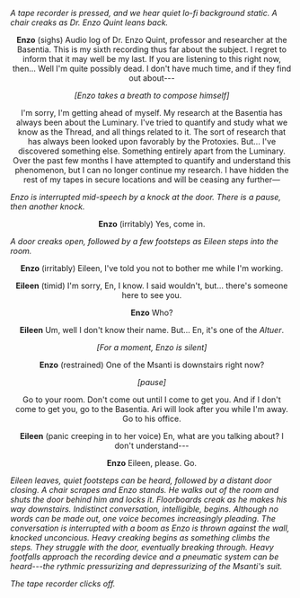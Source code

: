 *A tape recorder is pressed, and we hear quiet lo-fi background static. A chair creaks as Dr. Enzo Quint leans back.*

<div style="text-align:center;margin:auto;width:500px">

**Enzo**
 (sighs)
 Audio log of Dr. Enzo Quint, professor and researcher at the Basentia. This is my sixth recording thus far about the subject. I regret to inform that it may well be my last. If you are listening to this right now, then... Well I'm quite possibly dead. I don't have much time, and if they find out about---
 
 *[Enzo takes a breath to compose himself]* 

 I'm sorry, I'm getting ahead of myself.  My research at the Basentia has always been about the Luminary. I've tried to quantify and study what we know as the Thread, and all things related to it. The sort of research that has always been looked upon favorably by the Protoxies. But... I've discovered something else. Something entirely apart from the Luminary. Over the past few months I have attempted to quantify and understand this phenomenon, but I can no longer continue my research. I have hidden the rest of my tapes in secure locations and will be ceasing any further—

</div>

*Enzo is interrupted mid-speech by a knock at the door. There is a pause, then another knock.*

<div style="text-align:center;margin:auto;width:500px">

**Enzo**
(irritably)
Yes, come in.

</div>

*A door creaks open, followed by a few footsteps as Eileen steps into the room.*

<div style="text-align:center;margin:auto;width:500px">

**Enzo**
(irritably)
Eileen, I've told you not to bother me while I'm working. 

</div>

<div style="text-align:center;margin:auto;width:500px">

**Eileen**
(timid)
I'm sorry, En, I know. I said wouldn't, but... there's someone here to see you.


**Enzo**
Who?

**Eileen**
Um, well I don't know their name. But... En, it's one of the *Altuer*.

*[For a moment, Enzo is silent]*

**Enzo**
(restrained)
One of the Msanti is downstairs right now?

*[pause]*

Go to your room. Don't come out until I come to get you. And if I don't come to get you, go to the Basentia. Ari will look after you while I'm away. Go to his office.

**Eileen**
(panic creeping in to her voice)
En, what are you talking about? I don't understand---

**Enzo**
Eileen, please. Go.

</div>

*Eileen leaves, quiet footsteps can be heard, followed by a distant door closing. A chair scrapes and Enzo stands. He walks out of the room and shuts the door behind him and locks it. Floorboards creak as he makes his way downstairs. Indistinct conversation, intelligible, begins. Although no words can be made out, one voice becomes increasingly pleading. The conversation is interrupted with a boom as Enzo is thrown against the wall, knocked unconcious. Heavy creaking begins as something climbs the steps. They struggle with the door, eventually breaking through. Heavy footfalls approach the recording device and a pneumatic system can be heard---the rythmic pressurizing and depressurizing of the Msanti's suit.*

*The tape recorder clicks off.*


